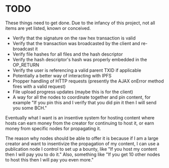# TODO

These things need to get done. Due to the infancy of this project, not all
items are yet listed, known or conceived.

- Verify that the signature on the raw hex transaction is valid
- Verify that the transaction was broadcasted by the client and re-broadcast it
- Verify file hashes for all files and the hash descriptor
- Verify the hash descriptor's hash was properly embedded in the OP_RETURN
- Verify the user is referencing a valid parent TXID if applicable
- Potentially a better way of interacting with IPFS
- Propper handling of HTTP requests (presently the AJAX onError method fires
  with a valid request)
- File upload progress updates (maybe this is for the client)
- A way for all the nodes to coordinate together and pin content, for example
  "If you pin this and I verify that you did pin it then I will send you
  some BCH."

Eventually what I want is an insentive system for hosting content where hosts
can earn money from the creator for continuing to host it, or earn money from
specific nodes for propagating it.

The reason why nodes should be able to offer it is because if I am a large
creator and want to insentivize the propagation of my content, I can use
a publication node I control to set up a bounty, like "If you host my content
then I will pay you to do it." Also, something like "If you get 10 other nodes
to host this then I will pay you even more."
